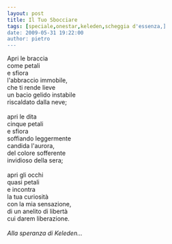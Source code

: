 ```yaml
---
layout: post
title: Il Tuo Sbocciare
tags: [speciale,onestar,keleden,scheggia d'essenza,]
date: 2009-05-31 19:22:00
author: pietro
---
```

Apri le braccia<br/>come petali<br/>e sfiora<br/>l'abbraccio immobile,<br/>che ti rende lieve<br/>un bacio gelido instabile<br/>riscaldato dalla neve;<br/><br/>apri le dita<br/>cinque petali<br/>e sfiora<br/>soffiando leggermente<br/>candida l'aurora,<br/>del colore sofferente<br/>invidioso della sera;<br/><br/>apri gli occhi<br/>quasi petali<br/>e incontra<br/>la tua curiosità<br/>con la mia sensazione,<br/>di un anelito di libertà<br/>cui darem liberazione.<br/><br/><span style="font-style: italic">Alla speranza di Keleden...</span>
